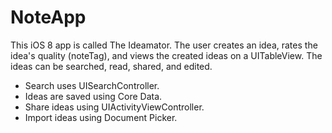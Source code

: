 # NoteApp

This iOS 8 app is called The Ideamator. The user creates an idea, rates the idea's quality (noteTag), and views the created ideas 
on a UITableView. The ideas can be searched, read, shared, and edited.
* Search uses UISearchController.
* Ideas are saved using Core Data.
* Share ideas using UIActivityViewController.
* Import ideas using Document Picker.
